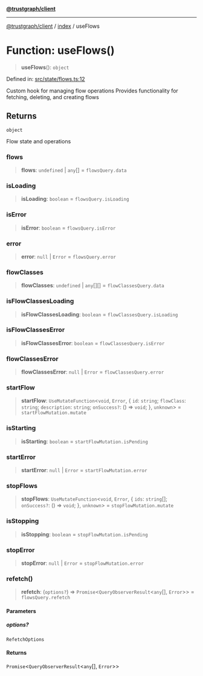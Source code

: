 [**@trustgraph/client**](../../README.md)

***

[@trustgraph/client](../../README.md) / [index](../README.md) / useFlows

# Function: useFlows()

> **useFlows**(): `object`

Defined in: [src/state/flows.ts:12](https://github.com/trustgraph-ai/trustgraph-ts-client/blob/24d0d0886a310c1fecf9e6fc95cd3a24cf32c92e/src/state/flows.ts#L12)

Custom hook for managing flow operations
Provides functionality for fetching, deleting, and creating flows

## Returns

`object`

Flow state and operations

### flows

> **flows**: `undefined` \| `any`[] = `flowsQuery.data`

### isLoading

> **isLoading**: `boolean` = `flowsQuery.isLoading`

### isError

> **isError**: `boolean` = `flowsQuery.isError`

### error

> **error**: `null` \| `Error` = `flowsQuery.error`

### flowClasses

> **flowClasses**: `undefined` \| `any`[][] = `flowClassesQuery.data`

### isFlowClassesLoading

> **isFlowClassesLoading**: `boolean` = `flowClassesQuery.isLoading`

### isFlowClassesError

> **isFlowClassesError**: `boolean` = `flowClassesQuery.isError`

### flowClassesError

> **flowClassesError**: `null` \| `Error` = `flowClassesQuery.error`

### startFlow

> **startFlow**: `UseMutateFunction`\<`void`, `Error`, \{ `id`: `string`; `flowClass`: `string`; `description`: `string`; `onSuccess?`: () => `void`; \}, `unknown`\> = `startFlowMutation.mutate`

### isStarting

> **isStarting**: `boolean` = `startFlowMutation.isPending`

### startError

> **startError**: `null` \| `Error` = `startFlowMutation.error`

### stopFlows

> **stopFlows**: `UseMutateFunction`\<`void`, `Error`, \{ `ids`: `string`[]; `onSuccess?`: () => `void`; \}, `unknown`\> = `stopFlowMutation.mutate`

### isStopping

> **isStopping**: `boolean` = `stopFlowMutation.isPending`

### stopError

> **stopError**: `null` \| `Error` = `stopFlowMutation.error`

### refetch()

> **refetch**: (`options?`) => `Promise`\<`QueryObserverResult`\<`any`[], `Error`\>\> = `flowsQuery.refetch`

#### Parameters

##### options?

`RefetchOptions`

#### Returns

`Promise`\<`QueryObserverResult`\<`any`[], `Error`\>\>
